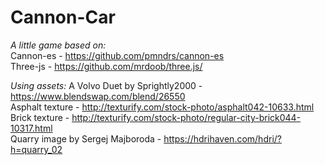 # Cannon-Car
*A little game based on:* <br />
Cannon-es - https://github.com/pmndrs/cannon-es <br />
Three-js - https://github.com/mrdoob/three.js/ <br />

*Using assets:*
A Volvo Duet by Sprightly2000 - https://www.blendswap.com/blend/26550 <br />
Asphalt texture - http://texturify.com/stock-photo/asphalt042-10633.html <br />
Brick texture - http://texturify.com/stock-photo/regular-city-brick044-10317.html <br />
Quarry image by Sergej Majboroda - https://hdrihaven.com/hdri/?h=quarry_02 <br />
